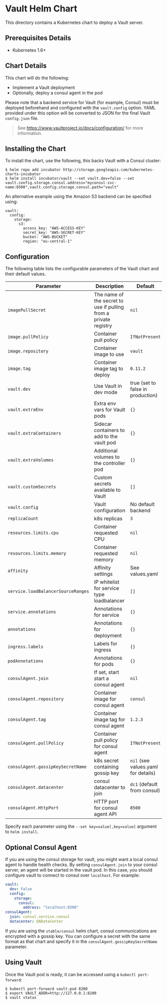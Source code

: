 # Vault Helm Chart

This directory contains a Kubernetes chart to deploy a Vault server.

## Prerequisites Details

* Kubernetes 1.6+

## Chart Details

This chart will do the following:

* Implement a Vault deployment
* Optionally, deploy a consul agent in the pod

Please note that a backend service for Vault (for example, Consul) must
be deployed beforehand and configured with the `vault.config` option. YAML
provided under this option will be converted to JSON for the final Vault
`config.json` file.

> See https://www.vaultproject.io/docs/configuration/ for more information.

## Installing the Chart

To install the chart, use the following, this backs Vault with a Consul cluster:

```console
$ helm repo add incubator http://storage.googleapis.com/kubernetes-charts-incubator
$ helm install incubator/vault --set vault.dev=false --set vault.config.storage.consul.address="myconsul-svc-name:8500",vault.config.storage.consul.path="vault"
```

An alternative example using the Amazon S3 backend can be specified using:

```
vault:
  config:
    storage:
      s3:
        access_key: "AWS-ACCESS-KEY"
        secret_key: "AWS-SECRET-KEY"
        bucket: "AWS-BUCKET"
        region: "eu-central-1"
```

## Configuration

The following table lists the configurable parameters of the Vault chart and their default values.

|             Parameter             |              Description                 |               Default               |
|-----------------------------------|------------------------------------------|-------------------------------------|
| `imagePullSecret`                 | The name of the secret to use if pulling from a private registry | `nil`       |
| `image.pullPolicy`                | Container pull policy                    | `IfNotPresent`                      |
| `image.repository`                | Container image to use                   | `vault`                             |
| `image.tag`                       | Container image tag to deploy            | `0.11.2`                            |
| `vault.dev`                       | Use Vault in dev mode                    | true (set to false in production)   |
| `vault.extraEnv`                  | Extra env vars for Vault pods            | `{}`                                |
| `vault.extraContainers`           | Sidecar containers to add to the vault pod | `{}`                              |
| `vault.extraVolumes`              | Additional volumes to the controller pod | `{}`                                |
| `vault.customSecrets`             | Custom secrets available to Vault        | `[]`                                |
| `vault.config`                    | Vault configuration                      | No default backend                  |
| `replicaCount`                    | k8s replicas                             | `3`                                 |
| `resources.limits.cpu`            | Container requested CPU                  | `nil`                               |
| `resources.limits.memory`         | Container requested memory               | `nil`                               |
| `affinity`                        | Affinity settings                        | See values.yaml                     |
| `service.loadBalancerSourceRanges`| IP whitelist for service type loadbalancer   | `[]`                            |
| `service.annotations`             | Annotations for service                  | `{}`                                |
| `annotations`                     | Annotations for deployment               | `{}`                                |
| `ingress.labels`                  | Labels for ingress                       | `{}`                                |
| `podAnnotations`                  | Annotations for pods                     | `{}`                                |
| `consulAgent.join`                | If set, start start a consul agent       | `nil`                               |
| `consulAgent.repository`          | Container image for consul agent         | `consul`                            |
| `consulAgent.tag`                 | Container image tag for consul agent     | `1.2.3`                             |
| `consulAgent.pullPolicy`          | Container pull policy for consul agent   | `IfNotPresent`                      |
| `consulAgent.gossipKeySecretName` | k8s secret containing gossip key         | `nil` (see values.yaml for details) |
| `consulAgent.datacenter`          | consul datacenter to join                | `dc1` (default from consul)         |
| `consulAgent.HttpPort`            | HTTP port for consul agent API           | `8500`                              |

Specify each parameter using the `--set key=value[,key=value]` argument to `helm install`.

## Optional Consul Agent

If you are using the consul storage for vault, you might want a local
consul agent to handle health checks.  By setting `consulAgent.join`
to your consul server, an agent will be started in the vault pod.  In
this case, you should configure vault to connect to consul over
`localhost`.  For example:

```yaml
vault:
  dev: False
  config:
    storage:
      consul:
        address: "localhost:8500"
consulAgent:
  join: consul.service.consul
  datacenter: QADataCenter
```

If you are using the `stable/consul` helm chart, consul communications
are encrypted with a gossip key.  You can configure a secret with the
same format as that chart and specify it in the
`consulAgent.gossipKeySecretName` parameter.

## Using Vault

Once the Vault pod is ready, it can be accessed using a `kubectl
port-forward`:

```console
$ kubectl port-forward vault-pod 8200
$ export VAULT_ADDR=http://127.0.0.1:8200
$ vault status
```
